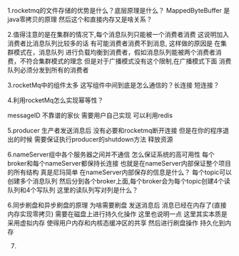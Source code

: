 1.rocketmq的文件存储的优势是什么？底层原理是什么？
MappedByteBuffer 是java零拷贝的原理  然后这个和直接内存又是啥关系？



2.值得注意的是在集群的情况下,每个消息队列只能被一个消费者消费 这说明加入消费者比消息队列比较多的话  有可能消费者消费不到消息,  这样做的原因是 在集群模式在，消息队列
进行负载均衡到消费者，假如消息队列能被两个消费者消费，不符合集群模式的理念
但是对于广播模式没有这个限制,在广播模式下面 消费队列必须分发到所有的消费者



3.rocketMq中的组件太多 这写组件中间到底是怎么通信的？长连接 短连接？


4.利用rocketMq怎么实现幂等性？

messageID 不靠谱的家伙 需要用户自己实现 可以利用redis


5.producer 生产者发送消息后 没有必要和rocketmq断开连接 但是在你的程序退出的时候 需要保证执行producer的shutdown方法 释放资源



6.nameServer组中各个服务器之间并不通信 怎么保证系统的高可用性 每个broker和每个nameServer都保持长连接 也就是在nameServer内部保证整个项目的所有结构 
真是尼玛简单  在nameServer内部保存的信息是什么？
每个topic可以创建多个消息队列  然后分到各个broker上面,每个broker会为每个topic创建4个读队列和4个写队列 这里的读队列写对列是什么？


6.同步刷盘和异步刷盘的原理 
 为啥需要刷盘 发送消息后 消息已经在内存了(直接内存实现零拷贝)  需要在磁盘上进行持久化操作   这里也说明一点 这里其实本质是采用虚拟内存 
 使得用户内存和内核态缓冲区的共享 然后进行刷盘操作 持久化到内存





7.



























































